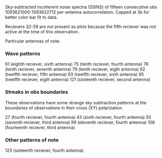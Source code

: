 Sky-subtracted incoherent noise spectra (SSINS)
of fifteen consecutive obs 1093621000-1093622712 per-antenna autocorrelation.
Capped at 3k for better color bar fit to data.

Recievers 32-39 are not present as plots because the fifth reciever was not active
at the time of this observation.

Particular antennas of note:

### Wave patterns

61 (eighth reciever, sixth antenna)
75 (tenth reciever, fourth antenna)
78 (tenth reciever, seventh antenna)
79 (tenth reciever, eigth antenna)
92 (twelfth reciever, fifth antenna)
93 (twelfth reciever, sixth antenna)
95 (twelfth reciever, eigth antenna)
121 (sixteenth reciever, second antenna)

### Streaks in obs boundaries
These observations have some strange sky subtraction patterns at the boundaries
of observations in their cross (XY) polarization.

27 (fourth reciever, fourth antenna)
43 (sixth reciever, fourth antenna)
50 (seventh reciever, third antenna)
99 (eleventh reciever, fourth antenna)
106 (fourteenth reciever, third antenna)

### Other patterns of note

123 (sixteenth reciever, fourth antenna)
